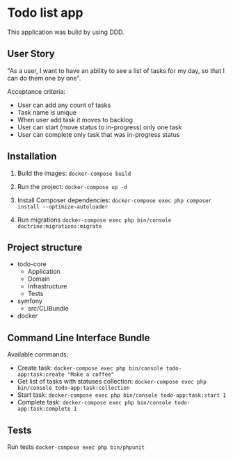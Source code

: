 Todo list app
==============

This application was build by using DDD.


User Story
----------------------------------

"As a user, I want to have an ability to see a list of tasks for my day, so that I can do them one by one".

Acceptance criteria: 
 * User can add any count of tasks
 * Task name is unique
 * When user add task it moves to backlog
 * User can start (move status to in-progress) only one task
 * User can complete only task that was in-progress status

Installation
----------------------------------

1. Build the images: `docker-compose build`

2. Run the project: `docker-compose up -d`

3. Install Composer dependencies: `docker-compose exec php composer install --optimize-autoloader`

4. Run migrations `docker-compose exec php bin/console doctrine:migrations:migrate`


Project structure
----------------------------------

- todo-core
    - Application
    - Domain
    - Infrastructure
    - Tests
- symfony
    - src/CLIBundle
- docker
 

Command Line Interface Bundle
----------------------------------

Available commands:
 * Create task: `docker-compose exec php bin/console todo-app:task:create "Make a coffee"`
 * Get list of tasks with statuses collection: `docker-compose exec php bin/console todo-app:task:collection`
 * Start task: `docker-compose exec php bin/console todo-app:task:start 1`
 * Complete task: `docker-compose exec php bin/console todo-app:task:complete 1`

Tests
----------------------------------

Run tests `docker-compose exec php bin/phpunit`